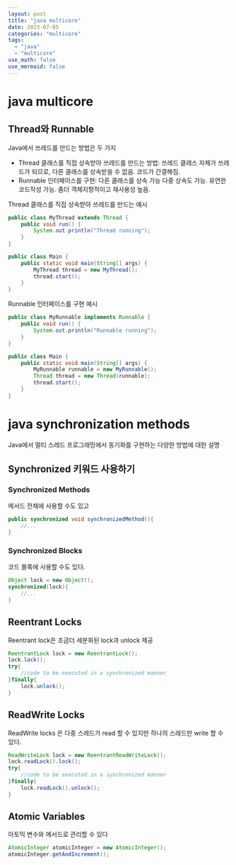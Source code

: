 ```yaml
---
layout: post
title: "java multicore"
date: 2023-07-05
categories: "multicore"
tags:
  - "java"
  - "multicore"
use_math: false
use_mermaid: false
---
```


# java multicore

## Thread와 Runnable

Java에서 쓰레드를 만드는 방법은 두 가지

- Thread 클래스를 직접 상속받아 쓰레드를 만드는 방법: 쓰레드 클래스 자체가 쓰레드가 되므로, 다른 클래스를 상속받을 수 없음. 코드가 간결해짐.
- Runnable 인터페이스를 구현: 다른 클래스를 상속 가능 다중 상속도 가능. 유연한 코드작성 가능. 좀더 객체지향적이고 재사용성 높음.

Thread 클래스를 직접 상속받아 쓰레드를 만드는 예시

```java
public class MyThread extends Thread {
    public void run() {
        System.out.println("Thread running");
    }
}

public class Main {
    public static void main(String[] args) {
        MyThread thread = new MyThread();
        thread.start();
    }
}
```

Runnable 인터페이스를 구현 예시

```java
public class MyRunnable implements Runnable {
    public void run() {
        System.out.println("Runnable running");
    }
}

public class Main {
    public static void main(String[] args) {
        MyRunnable runnable = new MyRunnable();
        Thread thread = new Thread(runnable);
        thread.start();
    }
}
```

# java synchronization methods

Java에서 멀티 스레드 프로그래밍에서 동기화를 구현하는 다양한 방법에 대한 설명

## Synchronized 키워드 사용하기

### Synchronized Methods

메서드 전체에 사용할 수도 있고

```java
public synchronized void synchronizedMethod(){
    //...
}
```

### Synchronized Blocks

코드 블록에 사용할 수도 있다.

```java
Object lock = new Object();
synchronized(lock){
    //...
}
```

## Reentrant Locks

Reentrant lock은 조금더 세분화된 lock과 unlock 제공

```java
ReentrantLock lock = new ReentrantLock();
lock.lock();
try{
    //code to be executed in a synchronized manner
}finally{
    lock.unlock();
}

```

## ReadWrite Locks

ReadWrite locks 은 다중 스레드가 read 할 수 있지만 하나의 스레드만 write 할 수 있다.

```java
ReadWriteLock lock = new ReentrantReadWriteLock();
lock.readLock().lock();
try{
    //code to be executed in a synchronized manner
}finally{
    lock.readLock().unlock();
}

```

## Atomic Variables

아토믹 변수와 메서드로 관리할 수 있다

```java
AtomicInteger atomicInteger = new AtomicInteger();
atomicInteger.getAndIncrement();
```
